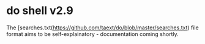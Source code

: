 # do shell v2.9

The [searches.txt(https://github.com/taext/do/blob/master/searches.txt) file format aims to be self-explainatory - documentation coming shortly.
